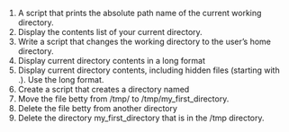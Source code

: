 1. A script that prints the absolute path name of the current working directory.
2. Display the contents list of your current directory.
3. Write a script that changes the working directory to the user’s home directory. 
4. Display current directory contents in a long format 
5. Display current directory contents, including hidden files (starting with .). Use the long format.
6. Create a script that creates a directory named
7. Move the file betty from /tmp/ to /tmp/my_first_directory.
8. Delete the file betty from another directory
9. Delete the directory my_first_directory that is in the /tmp directory. 

